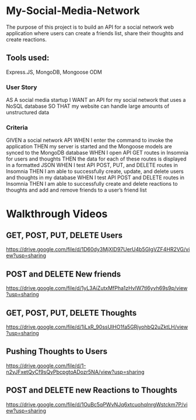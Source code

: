# My-Social-Media-Network

The purpose of this project is to build an API for a social network web application where users can create a friends list, share their thoughts and create reactions. 

## Tools used: 
Express.JS, MongoDB, Mongoose ODM

### User Story
AS A social media startup
I WANT an API for my social network that uses a NoSQL database
SO THAT my website can handle large amounts of unstructured data

### Criteria
GIVEN a social network API
WHEN I enter the command to invoke the application
THEN my server is started and the Mongoose models are synced to the MongoDB database
WHEN I open API GET routes in Insomnia for users and thoughts
THEN the data for each of these routes is displayed in a formatted JSON
WHEN I test API POST, PUT, and DELETE routes in Insomnia
THEN I am able to successfully create, update, and delete users and thoughts in my database
WHEN I test API POST and DELETE routes in Insomnia
THEN I am able to successfully create and delete reactions to thoughts and add and remove friends to a user’s friend list

# Walkthrough Videos

## GET, POST, PUT, DELETE Users

https://drive.google.com/file/d/1D60dy3MjXID97UerU4b5GIgVZF4HR2VG/view?usp=sharing

## POST and DELETE New friends

https://drive.google.com/file/d/1yL3AiZutxMfPha1zHvlW7tl6yvh69s9p/view?usp=sharing

## GET, POST, PUT, DELETE Thoughts

https://drive.google.com/file/d/1iLxR_90ssUlHO1fa5GRjyohbQ2uZktLH/view?usp=sharing

## Pushing Thoughts to Users

https://drive.google.com/file/d/1-n2yJFxetQyCf9sQyPbcpgtoADozr5NA/view?usp=sharing

## POST and DELETE new Reactions to Thoughts

https://drive.google.com/file/d/1OuBc5qPWvNJq6xtcuohqlnrgWstckm7P/view?usp=sharing
